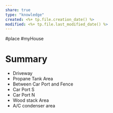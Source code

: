 ```yaml
---
share: true
type: "knowledge"
created: <%+ tp.file.creation_date() %> 
modified: <%+ tp.file.last_modified_date() %>
---
```

#place #myHouse 
# Summary
 - Driveway
- Propane Tank Area
- Between Car Port and Fence
- Car Port S
- Car Port N
- Wood stack Area
- A/C condenser area